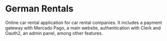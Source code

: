 # German Rentals
Online car rental application for car rental companies. It includes a payment gateway with Mercado Pago, a main website, authentication with Clerk and Oauth2, an admin panel, among other features.
